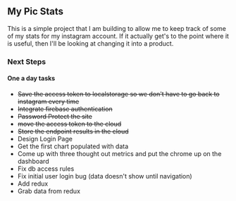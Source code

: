 ## My Pic Stats
This is a simple project that I am building to allow me to keep track of some of my stats for my instagram account.  If it actually get's to the point where it is useful, then I'll be looking at changing it into a product.

### Next Steps
#### One a day tasks

* ~~Save the access token to localstorage so we don't have to go back to instagram every time~~
* ~~Integrate firebase authentication~~
* ~~Password Protect the site~~
* ~~move the access token to the cloud~~
* ~~Store the endpoint results in the cloud~~
* Design Login Page
* Get the first chart populated with data
* Come up with three thought out metrics and put the chrome up on the dashboard
* Fix db access rules
* Fix initial user login bug (data doesn't show until navigation)
* Add redux
* Grab data from redux

